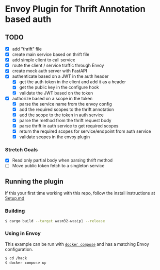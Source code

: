 # Envoy Plugin for Thrift Annotation based auth

## TODO

- [x] add "thrift" file
- [x] create main service based on thrift file
- [x] add simple client to call service
- [x] route the client / service traffic through Envoy
- [x] create mock auth server with FastAPI
- [x] authenticate based on a JWT in the auth header
  - [x] get the auth token in the client and add it as a header
  - [x] get the public key in the configure hook 
  - [x] validate the JWT based on the token 
- [x] authorize based on a scope in the token
  - [x] parse the service name from the envoy config
  - [x] add the required scopes to the thrift annotation
  - [x] add the scope to the token in auth service
  - [x] parse the method from the thrift request body
  - [x] parse thrift in auth service to get required scopes
  - [x] return the required scopes for service/endpoint from auth service
  - [x] validate scopes in the envoy plugin

### Stretch Goals
- [x] Read only partial body when parsing thrift method
- [ ] Move public token fetch to a singleton service

## Running the plugin

If this your first time working with this repo, follow the install instructions at [Setup.md](./SETUP.md)

### Building

```sh
$ cargo build --target wasm32-wasip1 --release
```

### Using in Envoy

This example can be run with [`docker compose`](https://docs.docker.com/compose/install/)
and has a matching Envoy configuration.

```sh
$ cd /hack
$ docker compose up
```
